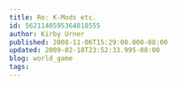 ```yaml
---
title: Re: K-Mods etc.
id: 5621140595364818555
author: Kirby Urner
published: 2008-11-06T15:29:00.000-08:00
updated: 2009-02-18T23:52:33.995-08:00
blog: world_game
tags: 
---
```


